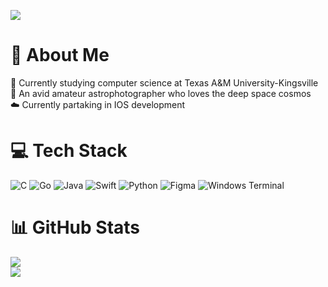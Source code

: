 [![](https://visitcount.itsvg.in/api?id=elyangutierrez&icon=0&color=0)](https://visitcount.itsvg.in)

# 💫 About Me

🏫 Currently studying computer science at Texas A&M University-Kingsville<br/>
🔭 An avid amateur astrophotographer who loves the deep space cosmos<br/>
☁️ Currently partaking in IOS development<br/>


# 💻 Tech Stack

![C](https://img.shields.io/badge/c-%2300599C.svg?style=for-the-badge&logo=c&logoColor=white) ![Go](https://img.shields.io/badge/go-%2300ADD8.svg?style=for-the-badge&logo=go&logoColor=white) ![Java](https://img.shields.io/badge/java-%23ED8B00.svg?style=for-the-badge&logo=openjdk&logoColor=white) ![Swift](https://img.shields.io/badge/swift-F54A2A?style=for-the-badge&logo=swift&logoColor=white) ![Python](https://img.shields.io/badge/python-3670A0?style=for-the-badge&logo=python&logoColor=ffdd54) ![Figma](https://img.shields.io/badge/figma-%23F24E1E.svg?style=for-the-badge&logo=figma&logoColor=white) ![Windows Terminal](https://img.shields.io/badge/Windows%20Terminal-%234D4D4D.svg?style=for-the-badge&logo=windows-terminal&logoColor=white)

# 📊 GitHub Stats

![](https://github-readme-stats.vercel.app/api?username=elyangutierrez&theme=dark&hide_border=false&include_all_commits=false&count_private=false)<br/>
![](https://github-readme-streak-stats.herokuapp.com/?user=elyangutierrez&theme=dark&hide_border=false)<br/>
<!-- ![](https://github-readme-stats.vercel.app/api/top-langs/?username=elyangutierrez&theme=dark&hide_border=false&include_all_commits=false&count_private=false&layout=compact) -->

<!-- Proudly created with GPRM ( https://gprm.itsvg.in ) -->
